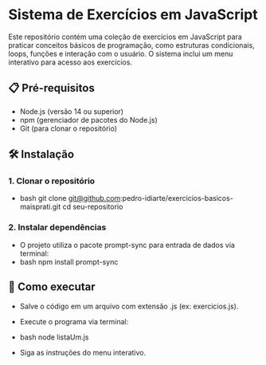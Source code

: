# Sistema de Exercícios em JavaScript

Este repositório contém uma coleção de exercícios em JavaScript para praticar conceitos básicos de programação, como estruturas condicionais, loops, funções e interação com o usuário. O sistema inclui um menu interativo para acesso aos exercícios.

## 📋 Pré-requisitos

- Node.js (versão 14 ou superior)
- npm (gerenciador de pacotes do Node.js)
- Git (para clonar o repositório)

## 🛠️ Instalação

### 1. Clonar o repositório
- bash
git clone git@github.com:pedro-idiarte/exercicios-basicos-maisprati.git
cd seu-repositorio

### 2. Instalar dependências
- O projeto utiliza o pacote prompt-sync para entrada de dados via terminal:
- bash
npm install prompt-sync

## 🚀 Como executar

- Salve o código em um arquivo com extensão .js (ex: exercicios.js).
- Execute o programa via terminal:

- bash
node listaUm.js

- Siga as instruções do menu interativo.

